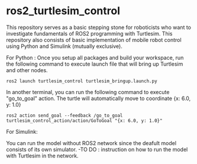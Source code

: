 # ros2_turtlesim_control
This repository serves as a basic stepping stone for roboticists  who want to investigate fundamentals of ROS2 programming with Turtlesim. This repository also consists of basic implementation of mobile robot control using Python and Simulink (mutually exclusive).

For Python :
Once you setup all packages and build your workspace, run the following command to execute launch file that will bring up Turtlesim and other nodes.
```
ros2 launch turtlesim_control turtlesim_bringup.launch.py 
```

In another terminal, you can run the following command to execute "go_to_goal" action. The turtle will automatically move to coordinate {x: 6.0, y: 1.0}

```
ros2 action send_goal --feedback /go_to_goal turtlesim_control_action/action/GoToGoal "{x: 6.0, y: 1.0}"
```

For Simulink:

You can run the model without ROS2 network since the deafult model consists of its own simulator. 
-TO DO : instruction on how to run the model with Turtlesim in the network.

